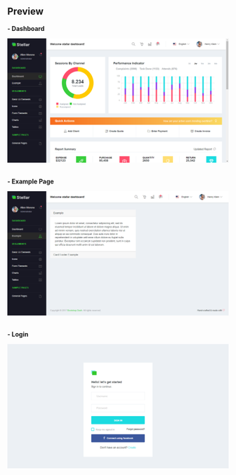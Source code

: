 ## Preview

<b>- Dashboard<b>

<a href="https://github.com/rahmathidayat9/readme-images/blob/master/laravel-stellar-admin/Screenshot%20(975).png?raw=true">
<img src="https://github.com/rahmathidayat9/readme-images/blob/master/laravel-stellar-admin/Screenshot%20(975).png?raw=true">
</a>
<br><br>

<b>- Example Page<b>

<a href="https://github.com/rahmathidayat9/readme-images/blob/master/laravel-stellar-admin/Screenshot%20(976).png?raw=true">
	<img src="https://github.com/rahmathidayat9/readme-images/blob/master/laravel-stellar-admin/Screenshot%20(976).png?raw=true">
</a>
<br><br>

<b>- Login<b>

<a href="https://github.com/rahmathidayat9/readme-images/blob/master/laravel-stellar-admin/Screenshot%20(973).png?raw=true">
	<img src="https://github.com/rahmathidayat9/readme-images/blob/master/laravel-stellar-admin/Screenshot%20(973).png?raw=true">
</a>
<br><br>

